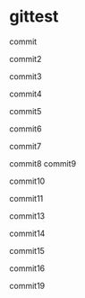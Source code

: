 # gittest

commit

commit2

commit3

commit4

commit5

commit6

commit7

commit8
commit9

commit10

commit11



commit13

commit14

commit15

commit16

commit19